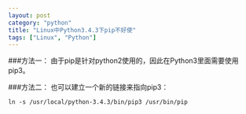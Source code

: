 ```yaml
---
layout: post
category: "python"
title: "Linux中Python3.4.3下pip不好使"
tags: ["Linux", "Python"]
---
```


###方法一：
由于pip是针对python2使用的，因此在Python3里面需要使用pip3。  

###方法二：
也可以建立一个新的链接来指向pip3：  

    ln -s /usr/local/python-3.4.3/bin/pip3 /usr/bin/pip

